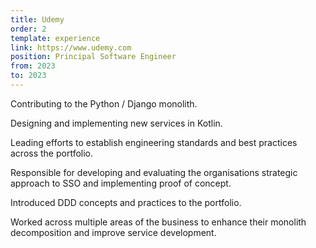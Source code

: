 ```yaml
---
title: Udemy
order: 2
template: experience
link: https://www.udemy.com
position: Principal Software Engineer
from: 2023
to: 2023
---
```


Contributing to the Python / Django monolith.

Designing and implementing new services in Kotlin.

Leading efforts to establish engineering standards and best practices across the portfolio.

Responsible for developing and evaluating the organisations strategic approach to SSO and implementing proof of concept.

Introduced DDD concepts and practices to the portfolio.

Worked across multiple areas of the business to enhance their monolith decomposition and improve service development.